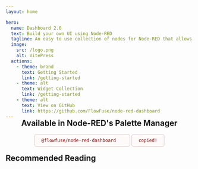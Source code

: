 ```yaml
---
layout: home

hero:
  name: Dashboard 2.0
  text: Build your own UI using Node-RED
  tagline: An easy to use collection of nodes for Node-RED that allows you to create data-driven dashboards & data visualisations.
  image:
    src: /logo.png
    alt: VitePress
  actions:
    - theme: brand
      text: Getting Started
      link: /getting-started
    - theme: alt
      text: Widget Collection
      link: /getting-started
    - theme: alt
      text: View on GitHub
      link: https://github.com/FlowFuse/node-red-dashboard
---
```


<script setup>
    import { ref } from 'vue';

    import HomeExtension from './components/HomeExtension.vue';
    import RecommendedReading from './components/RecommendedReading.vue';
    import FlowFuseAdvert from './components/FlowFuseAdvert.vue';
    import CopyIcon from './components/icons/CopyIcon.vue';

    const copied = ref(false); 

    function copy () {
        navigator.clipboard.writeText('@flowfuse/node-red-dashboard');
        copied.value = true;
    }
</script>


<HomeExtension>

<div class="cta-palette">
  <h2>Available in Node-RED's Palette Manager</h2>
  <code v-if="!copied">@flowfuse/node-red-dashboard <CopyIcon @click="copy"/></code>
  <code v-else>copied!</code>
</div>

## Recommended Reading

<RecommendedReading />

<FlowFuseAdvert />

</HomeExtension>

<style scoped>
.cta-palette {
  text-align: center;
  margin-top: -32px;
  margin-bottom: -12px;
}

.cta-palette code {
  text-align: center;
  color: #7C0808;
  background-color: #FFFAFA;
  border: 1px solid #DBC0C0;
  padding: 9px 18px;
  border-radius: 6px;
  display: inline-flex;
  align-items: center;
  gap: 12px;
}

.icon {
  width: 20px;
  &:hover {
    cursor: pointer;
    color: black;
  }
}

</style>